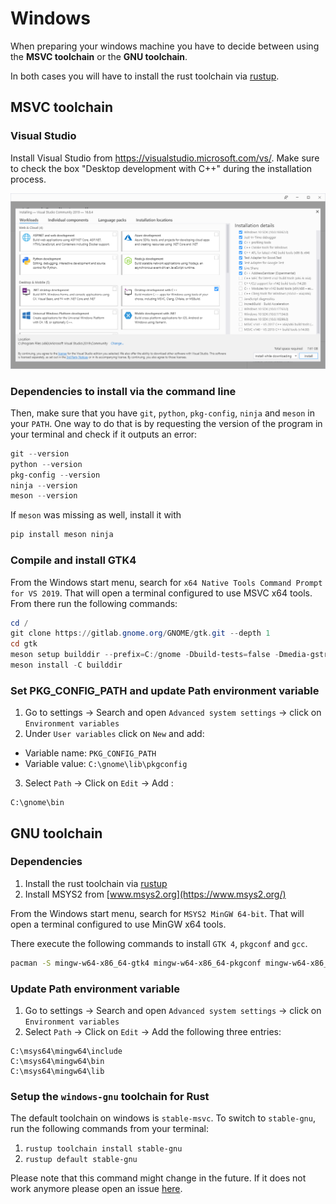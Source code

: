 # Windows

When preparing your windows machine you have to decide between using the **MSVC toolchain** or  the **GNU toolchain**.

In both cases you will have to install the rust toolchain via [rustup](https://rustup.rs/).


## MSVC toolchain

### Visual Studio

Install Visual Studio from https://visualstudio.microsoft.com/vs/.
Make sure to check the box "Desktop development with C++" during the installation process.

<div style="text-align:center"><img src="img/vs-install.png" /></div>


### Dependencies to install via the command line

Then, make sure that you have `git`, `python`, `pkg-config`, `ninja` and `meson` in your `PATH`.
One way to do that is by requesting the version of the program in your terminal and check if it outputs an error:

```powershell
git --version
python --version
pkg-config --version
ninja --version
meson --version
```

If `meson` was missing as well, install it with

```powershell
pip install meson ninja
```

### Compile and install GTK4

From the Windows start menu, search for `x64 Native Tools Command Prompt for VS 2019`.
That will open a terminal configured to use MSVC x64 tools.
From there run the following commands:

```powershell
cd /
git clone https://gitlab.gnome.org/GNOME/gtk.git --depth 1
cd gtk
meson setup builddir --prefix=C:/gnome -Dbuild-tests=false -Dmedia-gstreamer=disabled
meson install -C builddir
```

### Set PKG_CONFIG_PATH and update Path environment variable

1. Go to settings -> Search and open `Advanced system settings` -> click on `Environment variables`
2. Under `User variables` click on `New` and add:

- Variable name: `PKG_CONFIG_PATH`
- Variable value: `C:\gnome\lib\pkgconfig`

3. Select `Path` -> Click on `Edit` -> Add :
 
```
C:\gnome\bin
```


## GNU toolchain


### Dependencies

1. Install the rust toolchain via [rustup](https://rustup.rs/)
2. Install MSYS2 from [www.msys2.org](https://www.msys2.org/) 

From the Windows start menu, search for `MSYS2 MinGW 64-bit`.
That will open a terminal configured to use MinGW x64 tools.

There execute the following commands to install `GTK 4`, `pkgconf` and `gcc`.

```sh
pacman -S mingw-w64-x86_64-gtk4 mingw-w64-x86_64-pkgconf mingw-w64-x86_64-gcc
```


### Update Path environment variable

1. Go to settings -> Search and open `Advanced system settings` -> click on `Environment variables`
2. Select `Path` -> Click on `Edit` -> Add the following three entries:
 
```
C:\msys64\mingw64\include
C:\msys64\mingw64\bin
C:\msys64\mingw64\lib
```

### Setup the `windows-gnu` toolchain for Rust

The default toolchain on windows is `stable-msvc`.
To switch to `stable-gnu`, run the following commands from your terminal:

1. `rustup toolchain install stable-gnu`
2. `rustup default stable-gnu`

Please note that this command might change in the future.
If it does not work anymore please open an issue [here](https://github.com/gtk-rs/gtk4-rs/issues/new/choose).
